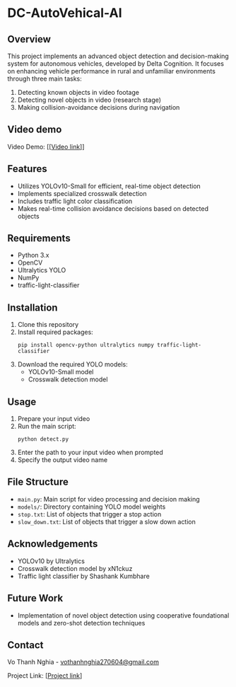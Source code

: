 # DC-AutoVehical-AI
## Overview
This project implements an advanced object detection and decision-making system for autonomous vehicles, developed by Delta Cognition. It focuses on enhancing vehicle performance in rural and unfamiliar environments through three main tasks:

1. Detecting known objects in video footage
2. Detecting novel objects in video (research stage)
3. Making collision-avoidance decisions during navigation
## Video demo
Video Demo: [[[Video link](https://drive.google.com/drive/folders/1Sh1HZ18f4VM1XCesmiQOQUzdDx1xvDcq?usp=sharing)]]
## Features
- Utilizes YOLOv10-Small for efficient, real-time object detection
- Implements specialized crosswalk detection
- Includes traffic light color classification
- Makes real-time collision avoidance decisions based on detected objects

## Requirements
- Python 3.x
- OpenCV
- Ultralytics YOLO
- NumPy
- traffic-light-classifier

## Installation
1. Clone this repository
2. Install required packages:
   ```
   pip install opencv-python ultralytics numpy traffic-light-classifier
   ```
3. Download the required YOLO models:
   - YOLOv10-Small model
   - Crosswalk detection model

## Usage
1. Prepare your input video
2. Run the main script:
   ```
   python detect.py
   ```
3. Enter the path to your input video when prompted
4. Specify the output video name

## File Structure
- `main.py`: Main script for video processing and decision making
- `models/`: Directory containing YOLO model weights
- `stop.txt`: List of objects that trigger a stop action
- `slow_down.txt`: List of objects that trigger a slow down action

## Acknowledgements
- YOLOv10 by Ultralytics
- Crosswalk detection model by xN1ckuz
- Traffic light classifier by Shashank Kumbhare

## Future Work
- Implementation of novel object detection using cooperative foundational models and zero-shot detection techniques

## Contact
Vo Thanh Nghia - vothanhnghia270604@gmail.com

Project Link: [[Project link](https://github.com/nghessss/DC-AutoVehical-AI/)]
